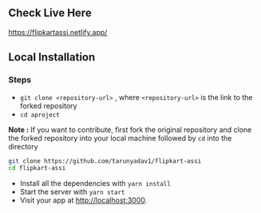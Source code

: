 ## Check Live Here
https://flipkartassi.netlify.app/


## Local Installation

### Steps

- `git clone <repository-url>` , where `<repository-url>` is the link to the forked repository
- `cd aproject`

**Note :** If you want to contribute, first fork the original repository and clone the forked repository into your local machine followed by `cd` into the directory

```sh
git clone https://github.com/tarunyadav1/flipkart-assi
cd flipkart-assi
```

- Install all the dependencies with `yarn install`
- Start the server with `yarn start`
- Visit your app at [http://localhost:3000](http://localhost:3000).

